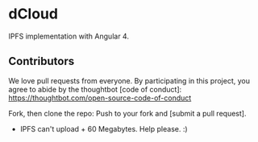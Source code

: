 # dCloud
IPFS implementation with Angular 4.

## Contributors

We love pull requests from everyone. By participating in this project, you agree to abide by the thoughtbot
[code of conduct]: https://thoughtbot.com/open-source-code-of-conduct

Fork, then clone the repo:
Push to your fork and  [submit a pull request].

- IPFS can't upload + 60 Megabytes. Help please. :)

